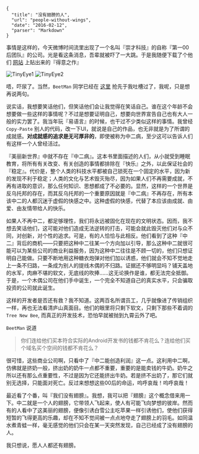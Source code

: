 ```
{
  "title": "没有翅膀的人",
  "url": "people-without-wings",
  "date": "2016-02-12",
  "parser": "Markdown"
}
```

事情是这样的，今天微博时间流里出现了一个名叫『崇才科技』的自称『第一00后团队』的公司。光是看这条消息，吾辈就被吓了一大跳。于是我随便下载了个他们 [网站](http://chongcai.isitestar.cn) 上贴出来的『得意之作』

![TinyEye1](/content/images/2016/02/Screenshot_20160212-180436.png)
![TinyEye2](/content/images/2016/02/Screenshot_20160212-180633-1.png)

唔，吓尿了。当然，`BeetMan` 同学已经在 [这里](https://wasu.pw/XgEv) 抢先于我吐槽过了，我呢，只是想再说两句。

说实话，我想要笑话他们，但笑话他们会让我觉得在笑话自己。谁在这个年龄不会想要做一些这样的事情呢？不过是想要证明自己，想要向世界宣告自己也有大人一般的实力罢了。我当年玩『易语言』的时候，也干过不少类似这样的事情。我曾经 `Copy-Paste` 别人的代码，改一下UI，就说是自己的作品，也无非就是为了所谓的成就感。__对成就感的追求是无可厚非的__，即使被称为中二病，至少这可以告诉人们有这样一个人曾经活过。

『美丽新世界』中就不存在『中二病』。这本书里面描述的人们，从小就受到睡眠教育，将所有有关改变、有关创造的事情都排除在『快乐』之外，以此保证社会的『稳定』。代价是，整个人类的科技水平都被自己锁死在一个固定的水平，因为新的发现不利于稳定；人类的文化与艺术毁灭殆尽，因为如果人们不再需要成就，不再有进取的意识，那么任何知识、思想都成了不必要的。显然，这样的一个世界是反乌托邦的存在，而其反乌托邦的一个重要原因就是『中二病』不再存在，所有本该中二的人都沉迷于虚假的快感之中。这种虚假的快感，代替了本应该由成就、由爱、由友情带给人的快乐。

如果人不再中二，都足够理性，我们将永远被固化在现在的文明状态。因而，我不想去笑话他们，这可能对他们造成无法逆转的打击，可能会就此毁灭他们对与众不同，对创新，对个性的追求。可是，有的人恰恰与此相反。他们看到了这种『中二』背后的商机——只要把这种中二往某一个方向加以引导，那么这种中二就很可能可以为某些公司的商业利益服务，因为这种中二往往是不顾一切的，他们只想证明自己能做。只要不断地用这种糖衣炮弹对他们加以诱惑，他们就会不知不觉地走上一条不归路，一条成为别人的提线木偶的不归路。证据还不够明显吗？铺天盖地的水军，肉麻不堪的软文，无底线的吹捧……这无论换作是谁，都无法完全抵御。于是，一个木偶公司在他们手中诞生，一个完全不知道自己的真实水平，只会骗取投资的公司就此诞生。

这样的开发者是否还有救？我不知道。这两百名所谓员工，几乎就像进了传销组织一样，再也无法看清庐山真面目。他们的眼里将只剩下软文，只剩下那些不着调的 `Tree New Bee`, 而真正的开发技术，恐怕早就被抛到九霄云外了吧。

`BeetMan` 说道

> 你们连给他们买本符合实际的Android开发书的钱都不肯花么？连给他们买个域名买个空间的钱都不肯花么？

很可惜，这些商业公司啊，只看中了『中二能创造利润』这一点。这利用中二啊，仿佛就是挤奶一般，挤出奶的奶牛一点都不重要，重要的是能卖钱的牛奶。奶牛之所以还有那么点重要性，不过是因为它还能挤出牛奶。若是挤不出奶了，那它们就别无选择，只能面对死亡。反过来想想这些00后的命运，呜呼哀哉！呜呼哀哉！

最近看了个番，叫『我们没有翅膀』。我想，我可以把『翅膀』这个概念借来用一下。中二就是一个人的翅膀，它带领人飞起来，使人有可能飞向梦想的彼岸。然而有的人看中了这美丽的翅膀，便像引诱白雪公主吃苹果一样引诱他们，使他们获得短暂的飞得更高的乐趣，却在不知不觉间被一点点地夺走了翅膀上的羽毛。如同温水煮青蛙一样，毫无感觉的他们只会在某一天突然发现，自己已经成了没有翅膀的人。

我只想说，愿人人都还有翅膀。